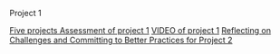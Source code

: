 Project 1

<span style="color:blue">[Five projects Assessment of project 1](proj1/Project_Assessment.md)</span>
<span style="color:blue">[VIDEO of project 1](proj1/Project_Assessment.md)</span>
<span style="color:blue">[Reflecting on Challenges and Committing to Better Practices for Project 2](proj1/thoughts.md)</span>
